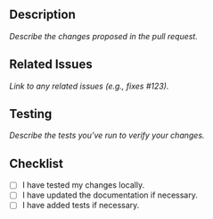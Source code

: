 ## Description
_Describe the changes proposed in the pull request._
## Related Issues
_Link to any related issues (e.g., fixes #123)._
## Testing
_Describe the tests you've run to verify your changes._
## Checklist
- [ ] I have tested my changes locally.
- [ ] I have updated the documentation if necessary.
- [ ] I have added tests if necessary.